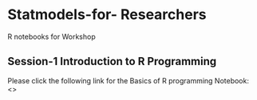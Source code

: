 # Statmodels-for- Researchers
R notebooks for Workshop

## Session-1 Introduction to R Programming

Please click the following link for the Basics of R programming Notebook:
<>

